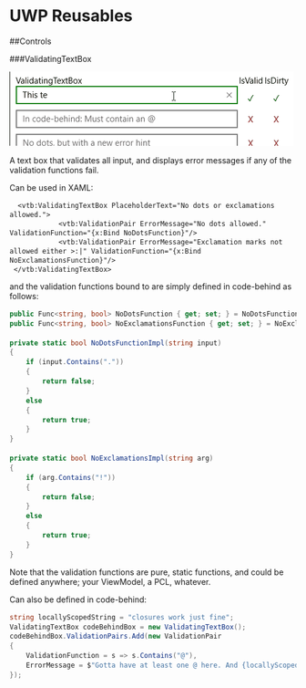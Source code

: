 # UWP Reusables

##Controls

###ValidatingTextBox

![Animated example](validatingtextbox-example.gif)

A text box that validates all input, and displays error messages if any of the validation functions fail.

Can be used in XAML:

```XAML
  <vtb:ValidatingTextBox PlaceholderText="No dots or exclamations allowed.">
            <vtb:ValidationPair ErrorMessage="No dots allowed." ValidationFunction="{x:Bind NoDotsFunction}"/>
            <vtb:ValidationPair ErrorMessage="Exclamation marks not allowed either >:|" ValidationFunction="{x:Bind NoExclamationsFunction}"/>
 </vtb:ValidatingTextBox>
```

and the validation functions bound to are simply defined in code-behind as follows:

```C# 	
public Func<string, bool> NoDotsFunction { get; set; } = NoDotsFunctionImpl;
public Func<string, bool> NoExclamationsFunction { get; set; } = NoExclamationsImpl;

private static bool NoDotsFunctionImpl(string input)
{
    if (input.Contains("."))
    {
        return false;
    }
    else
    {
        return true;
    }
}

private static bool NoExclamationsImpl(string arg)
{
    if (arg.Contains("!"))
    {
        return false;
    }
    else
    {
        return true;
    }
}
```

Note that the validation functions are pure, static functions, and could be defined anywhere; your ViewModel, a PCL, whatever.

Can also be defined in code-behind:
   
```C# 
string locallyScopedString = "closures work just fine";
ValidatingTextBox codeBehindBox = new ValidatingTextBox();
codeBehindBox.ValidationPairs.Add(new ValidationPair
{
    ValidationFunction = s => s.Contains("@"),
    ErrorMessage = $"Gotta have at least one @ here. And {locallyScopedString}!",                
});   
```       